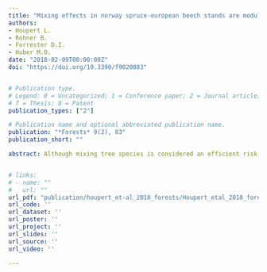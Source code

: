 ```yaml
---
title: "Mixing effects in norway spruce-european beech stands are modulated by site quality, stand age and moisture availability"
authors:
- Houpert L.
- Rohner B.
- Forrester D.I.
- Huber M.O.
date: "2018-02-09T00:00:00Z"
doi: "https://doi.org/10.3390/f9020083"


# Publication type.
# Legend: 0 = Uncategorized; 1 = Conference paper; 2 = Journal article; 3 = Preprint / Working Paper; 4 = Report; 5 = Book; 6 = Book section;
# 7 = Thesis; 8 = Patent
publication_types: ["2"]

# Publication name and optional abbreviated publication name.
publication: "*Forests* 9(2), 83"
publication_short: ""

abstract: Although mixing tree species is considered an efficient risk-reduction strategy in the face of climate change, the conditions where mixtures are more productive than monocultures are under ongoing debate. Using data from 960 plots of the Swiss National Forest Inventory data, we assessed whether Picea abies (L.) Karst–Fagus sylvatica L. mixed stands are more productive than pure stands, and whether the mixing effect depends on site- or stand-characteristics. The species proportions were estimated using species proportion by area, which depends on the maximum stand basal area of an unmanaged stand (BAmax). Four different alternatives were used to estimate BAmax and to investigate the effect of these differing alternatives on the estimated mixture effect. On average, the mixture had a negative effect on the growth of Picea abies. However, this effect decreased as moisture availability increased. Fagus sylvatica grew better in mixtures and this effect increased with site quality. A significant interaction between species proportions and quadratic mean diameter, a proxy for stand age, was found for both species. The older the stand, the better the growth of Fagus sylvatica and the lower the growth of Picea abies. Overyielding was predicted for 80% of the investigated sites. The alternative to estimate BAmax weakly modulated the estimated mixture effect, but it did not affect the way mixing effects changed with site characteristics


# links:
# - name: ""
#   url: ""
url_pdf: "publication/houpert_et-al_2018_forests/Houpert_etal_2018_forests.pdf"
url_code: ''
url_dataset: ''
url_poster: ''
url_project: ''
url_slides: ''
url_source: ''
url_video: ''

---
```

